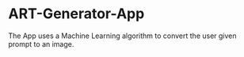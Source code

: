 # ART-Generator-App
 The App uses a Machine Learning algorithm to convert the user given prompt to an image.
